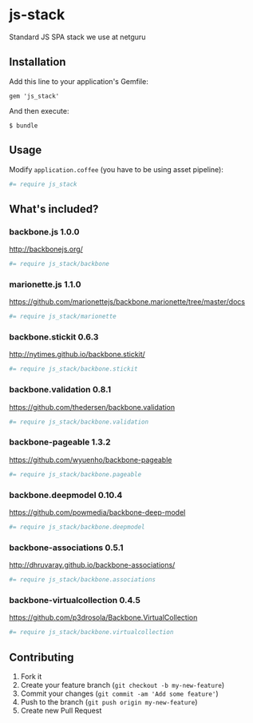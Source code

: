 js-stack
========

Standard JS SPA stack we use at netguru

## Installation

Add this line to your application's Gemfile:

    gem 'js_stack'

And then execute:

    $ bundle

## Usage

Modify `application.coffee` (you have to be using asset pipeline):

``` coffeescript
#= require js_stack
```

## What's included?

### backbone.js 1.0.0

http://backbonejs.org/

``` coffeescript
#= require js_stack/backbone
```

### marionette.js 1.1.0

https://github.com/marionettejs/backbone.marionette/tree/master/docs

``` coffeescript
#= require js_stack/marionette
```

### backbone.stickit 0.6.3

http://nytimes.github.io/backbone.stickit/

``` coffeescript
#= require js_stack/backbone.stickit
```

### backbone.validation 0.8.1

https://github.com/thedersen/backbone.validation


``` coffeescript
#= require js_stack/backbone.validation
```

### backbone-pageable 1.3.2

https://github.com/wyuenho/backbone-pageable


``` coffeescript
#= require js_stack/backbone.pageable
```

### backbone.deepmodel 0.10.4

https://github.com/powmedia/backbone-deep-model

``` coffeescript
#= require js_stack/backbone.deepmodel
```

### backbone-associations 0.5.1

http://dhruvaray.github.io/backbone-associations/

``` coffeescript
#= require js_stack/backbone.associations
```

### backbone-virtualcollection 0.4.5

https://github.com/p3drosola/Backbone.VirtualCollection

``` coffeescript
#= require js_stack/backbone.virtualcollection
```

## Contributing

1. Fork it
2. Create your feature branch (`git checkout -b my-new-feature`)
3. Commit your changes (`git commit -am 'Add some feature'`)
4. Push to the branch (`git push origin my-new-feature`)
5. Create new Pull Request
